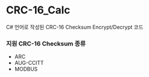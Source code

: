 # CRC-16_Calc
C# 언어로 작성된 CRC-16 Checksum Encrypt/Decrypt 코드

### 지원 CRC-16 Checksum 종류
- ARC
- AUG-CCITT
- MODBUS
